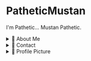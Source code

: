 # PatheticMustan

I'm Pathetic... Mustan Pathetic.

<details>
  <summary>🌟 About Me</summary>
  
  Mustan Pathetic is a fun unique name I thought of. Originally when I searched for "Mustan", all I got were cars! :(
  I kept hearing "Pathetic" so I used it in place of a last name. Now whenever somebody calls me pathetic, I can say "PATHETIC MUSTAN HAHAHHAHAHA"
  
  You may also find me as "Natsumi". Natsumi backwards is "imustan", because I'm Mustan, :)
  
  I like making fun little projects. I hope one day I'll finally know what I'm doing.
</details>

<details>
  <summary>📨 Contact</summary>
  
  | | Service | Value | Note |
  | - | ------- | ----- | ---- |
  | ✉ | *Email* | PatheticMustan@gmail.com | My main email! I check this regularly. |
  | 🐭 | *Discord* | Natsumi#1184 (192615247448768512) | I'm on Discord very often. |
  | 🐦 | *Twitter* | [PatheticMustan](https://twitter.com/PatheticMustan) | If you can't use email or discord, you can try twitter? |
  | 💻 | *Github* | [PatheticMustan](https://github.com/PatheticMustan) | What a surprise. |
  | 🎶 | *Spotify* | [Mustan](https://open.spotify.com/user/ecbz9s0yey2vjmvnopppyxd59) | Music??? |
  | 🎮 | *Steam* | [Otter](https://steamcommunity.com/id/OtterPlaysCSGO/) | ??????? We can play games together maybe? |
  
  you may notice a pattern, it's usually Pathetic + Mustan
</details>


<details>
  <summary>🤳 Profile Picture</summary>
  
  To make my profile picture, I used [Arbitrary Style Transfer in the Browser](https://reiinakano.com/arbitrary-image-stylization-tfjs/).
  
  Photos Used:
  
  | Name | Image |
  | ---- | ----- |
  | Content | <img src="https://raw.githubusercontent.com/PatheticMustan/PatheticMustan/master/Uploads/kenji.jpg"> |
  | Style | <img src="https://raw.githubusercontent.com/PatheticMustan/PatheticMustan/master/Uploads/original-profile.jpg"> |
  | Result | <img src="https://raw.githubusercontent.com/PatheticMustan/PatheticMustan/master/Uploads/greenKenji.png"> |

  I tinkered with the sizes and strength for a while until I got a result I liked.
</details>
